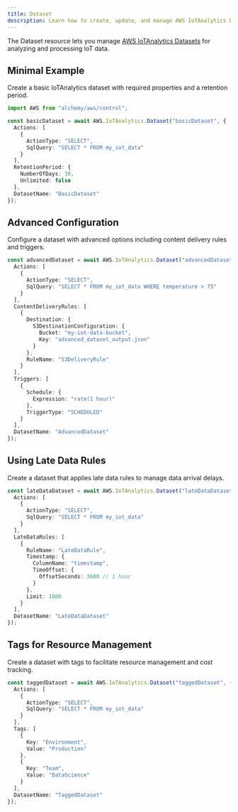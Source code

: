 ```yaml
---
title: Dataset
description: Learn how to create, update, and manage AWS IoTAnalytics Datasets using Alchemy Cloud Control.
---
```



The Dataset resource lets you manage [AWS IoTAnalytics Datasets](https://docs.aws.amazon.com/iotanalytics/latest/userguide/) for analyzing and processing IoT data.

## Minimal Example

Create a basic IoTAnalytics dataset with required properties and a retention period.

```ts
import AWS from "alchemy/aws/control";

const basicDataset = await AWS.IoTAnalytics.Dataset("basicDataset", {
  Actions: [
    {
      ActionType: "SELECT",
      SqlQuery: "SELECT * FROM my_iot_data"
    }
  ],
  RetentionPeriod: {
    NumberOfDays: 30,
    Unlimited: false
  },
  DatasetName: "BasicDataset"
});
```

## Advanced Configuration

Configure a dataset with advanced options including content delivery rules and triggers.

```ts
const advancedDataset = await AWS.IoTAnalytics.Dataset("advancedDataset", {
  Actions: [
    {
      ActionType: "SELECT",
      SqlQuery: "SELECT * FROM my_iot_data WHERE temperature > 75"
    }
  ],
  ContentDeliveryRules: [
    {
      Destination: {
        S3DestinationConfiguration: {
          Bucket: "my-iot-data-bucket",
          Key: "advanced_dataset_output.json"
        }
      },
      RuleName: "S3DeliveryRule"
    }
  ],
  Triggers: [
    {
      Schedule: {
        Expression: "rate(1 hour)"
      },
      TriggerType: "SCHEDULED"
    }
  ],
  DatasetName: "AdvancedDataset"
});
```

## Using Late Data Rules

Create a dataset that applies late data rules to manage data arrival delays.

```ts
const lateDataDataset = await AWS.IoTAnalytics.Dataset("lateDataDataset", {
  Actions: [
    {
      ActionType: "SELECT",
      SqlQuery: "SELECT * FROM my_iot_data"
    }
  ],
  LateDataRules: [
    {
      RuleName: "LateDataRule",
      Timestamp: {
        ColumnName: "timestamp",
        TimeOffset: {
          OffsetSeconds: 3600 // 1 hour
        }
      },
      Limit: 1000
    }
  ],
  DatasetName: "LateDataDataset"
});
```

## Tags for Resource Management

Create a dataset with tags to facilitate resource management and cost tracking.

```ts
const taggedDataset = await AWS.IoTAnalytics.Dataset("taggedDataset", {
  Actions: [
    {
      ActionType: "SELECT",
      SqlQuery: "SELECT * FROM my_iot_data"
    }
  ],
  Tags: [
    {
      Key: "Environment",
      Value: "Production"
    },
    {
      Key: "Team",
      Value: "DataScience"
    }
  ],
  DatasetName: "TaggedDataset"
});
```
